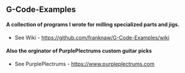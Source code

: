 ## G-Code-Examples
#### A collection of programs I wrote for milling specialized parts and jigs. 
* See Wiki - https://github.com/franknaw/G-Code-Examples/wiki

#### Also the orginator of PurplePlectrums custom guitar picks
* See PurplePlectrums - https://www.purpleplectrums.com
